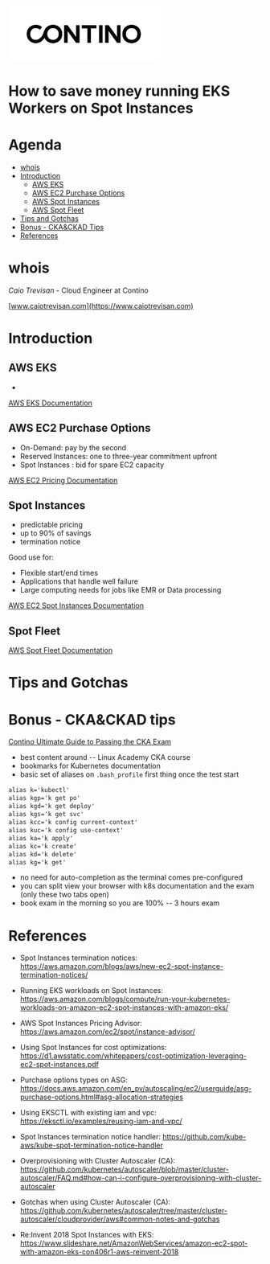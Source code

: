 <img src="images/contino.png" width="300">

# How to save money running EKS Workers on Spot Instances

# Agenda

- [whois](#whois)
- [Introduction](#introduction)
  - [AWS EKS](#aws-eks)
  - [AWS EC2 Purchase Options](#aws-ec2-purchase-options)
  - [AWS Spot Instances](#aws-spot-instances)
  - [AWS Spot Fleet](#aws-spot-fleet)
- [Tips and Gotchas](#tips-and-gotchas)
- [Bonus - CKA&CKAD Tips](#bonus---cka&ckad-tips)
- [References](#references)

# whois

*Caio Trevisan* - Cloud Engineer at Contino

[www.caiotrevisan.com](https://www.caiotrevisan.com)

# Introduction

## AWS EKS

- 

[AWS EKS Documentation]()

## AWS EC2 Purchase Options

- On-Demand: pay by the second
- Reserved Instances: one to three-year commitment upfront
- Spot Instances : bid for spare EC2 capacity

[AWS EC2 Pricing Documentation](https://aws.amazon.com/ec2/pricing/)

## Spot Instances

- predictable pricing
- up to 90% of savings
- termination notice

Good use for:

- Flexible start/end times
- Applications that handle well failure
- Large computing needs for jobs like EMR or Data processing

[AWS EC2 Spot Instances Documentation](https://aws.amazon.com/ec2/spot/)

## Spot Fleet

[AWS Spot Fleet Documentation]()

# Tips and Gotchas


# Bonus - CKA&CKAD tips

[Contino Ultimate Guide to Passing the CKA Exam](https://www.contino.io/insights/the-ultimate-guide-to-passing-the-cka-exam)

- best content around -- Linux Academy CKA course 
- bookmarks for Kubernetes documentation
- basic set of aliases on `.bash_profile` first thing once the test start
```
alias k='kubectl'
alias kgp='k get po'
alias kgd='k get deploy'
alias kgs='k get svc'
alias kcc='k config current-context'
alias kuc='k config use-context'
alias ka='k apply'
alias kc='k create'
alias kd='k delete'
alias kg='k get'
```
- no need for auto-completion as the terminal comes pre-configured
- you can split view your browser with k8s documentation and the exam (only these two tabs open)
- book exam in the morning so you are 100% -- 3 hours exam

# References

- Spot Instances termination notices:
https://aws.amazon.com/blogs/aws/new-ec2-spot-instance-termination-notices/

- Running EKS workloads on Spot Instances:
https://aws.amazon.com/blogs/compute/run-your-kubernetes-workloads-on-amazon-ec2-spot-instances-with-amazon-eks/

- AWS Spot Instances Pricing Advisor:
https://aws.amazon.com/ec2/spot/instance-advisor/

- Using Spot Instances for cost optimizations:
https://d1.awsstatic.com/whitepapers/cost-optimization-leveraging-ec2-spot-instances.pdf

- Purchase options types on ASG:
https://docs.aws.amazon.com/en_pv/autoscaling/ec2/userguide/asg-purchase-options.html#asg-allocation-strategies

- Using EKSCTL with existing iam and vpc:
https://eksctl.io/examples/reusing-iam-and-vpc/

- Spot Instances termination notice handler:
https://github.com/kube-aws/kube-spot-termination-notice-handler

- Overprovisioning with Cluster Autoscaler (CA):
https://github.com/kubernetes/autoscaler/blob/master/cluster-autoscaler/FAQ.md#how-can-i-configure-overprovisioning-with-cluster-autoscaler

- Gotchas when using Cluster Autoscaler (CA):
https://github.com/kubernetes/autoscaler/tree/master/cluster-autoscaler/cloudprovider/aws#common-notes-and-gotchas

- Re:Invent 2018 Spot Instances with EKS:
https://www.slideshare.net/AmazonWebServices/amazon-ec2-spot-with-amazon-eks-con406r1-aws-reinvent-2018
